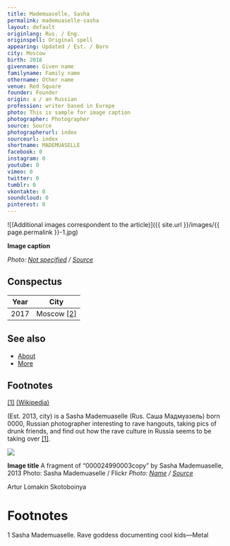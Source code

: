 ```yaml
---
title: Mademuaselle, Sasha
permalink: mademuaselle-sasha
layout: default
originlang: Rus. / Eng.
originspell: Original spell
appearing: Updated / Est. / Born
city: Moscow
birth: 2018
givenname: Given name
familyname: Family name
othername: Other name
venue: Red Square
founder: Founder
origin: a / an Russian
profession: writer based in Europe
photo: This is sample for image caption
photographer: Photographer
source: Source
photographerurl: index
sourceurl: index
shortname: MADEMUASELLE
facebook: 0
instagram: 0
youtube: 0
vimeo: 0
twitter: 0
tumblr: 0
vkontakte: 0
soundcloud: 0
pinterest: 0
---
```


![(Additional images correspondent to the article)]({{ site.url }}/images/{{ page.permalink }}-1.jpg)

**Image caption**

*Photo: [Not specified](index) / [Source](index)*

## Сonspectus

|Year|City|
|-|-|
|2017|Moscow <span id="a2">[\[2\]](#f2)</span>|

## See also

+ [About](index)
+ [More](index)

## Footnotes

[[1]](#a1) <span id="f1"></span> [(Wikipedia)](index)


(Est. 2013, city) is a Sasha Mademuaselle (Rus. Саша Мадмуазель) born 0000, Russian photographer interesting to rave hangouts, taking pics of drunk friends, and find out how the rave culture in Russia seems to be taking over <span id="a1">[\[1\]](#f1)</span>.

![](/encyclopedia/images/{{page.permalink}}.jpg)

**Image title**
A fragment of “000024990003copy” by Sasha Mademuaselle, 2013
Photo: Sasha Mademuaselle / Flickr
*Photo: [Name](index) / [Source](index)*


Artur Lomakin
Skotoboinya

# Footnotes

1 Sasha Mademuaselle. Rave goddess documenting cool kids—Metal
